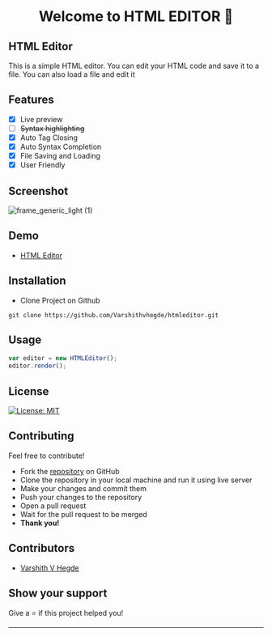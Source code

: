 <h1 align="center">Welcome to HTML EDITOR 👋</h1>  

## HTML Editor
This is a simple HTML editor. You can edit your HTML code and save it to a file. You can also load a file and edit it
## Features
* [x] Live preview
* [ ] ~~Syntax highlighting~~
* [x] Auto Tag Closing
* [x] Auto Syntax Completion
* [x] File Saving and Loading 
* [x] User Friendly
## Screenshot 
![frame_generic_light (1)](https://user-images.githubusercontent.com/80502833/184666385-bc7c860d-5875-4510-abd5-3438d469be95.png)

## Demo
- [HTML Editor](https://varshithvhegde.me/htmleditor/)

## Installation
* Clone Project on Github
```
git clone https://github.com/Varshithvhegde/htmleditor.git
```
## Usage
```javascript
var editor = new HTMLEditor();
editor.render();
```
## License
<a href="/LICENSE"><img alt="License: MIT" src="https://img.shields.io/badge/License-MIT-yellow.svg" /></a>

## Contributing
Feel free to contribute!
- Fork the [repository](https://github.com/Varshithvhegde/htmleditor) on GitHub
- Clone the repository in your local machine and run it using live server
- Make your changes and commit them
- Push your changes to the repository
- Open a pull request
- Wait for the pull request to be merged
- **Thank you!** 
## Contributors
* [Varshith V Hegde](https://github.com/Varshithvhegde)

## Show your support

Give a ⭐️ if this project helped you!

***

